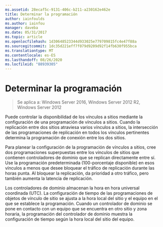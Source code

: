 ```yaml
---
ms.assetid: 28ecaf5c-9131-406c-b211-a230162e462e
title: Determinar la programación
author: iainfoulds
ms.author: iainfou
manager: daveba
ms.date: 05/31/2017
ms.topic: article
ms.openlocfilehash: 1d30648523344d933025e779709815fc4e47f88a
ms.sourcegitcommit: 1dc35d221eff7f079d9209d92f14fb630f955bca
ms.translationtype: MT
ms.contentlocale: es-ES
ms.lasthandoff: 08/26/2020
ms.locfileid: "88939305"
---
```

# <a name="determining-the-schedule"></a>Determinar la programación

>Se aplica a: Windows Server 2016, Windows Server 2012 R2, Windows Server 2012

Puede controlar la disponibilidad de los vínculos a sitios mediante la configuración de una programación de vínculos a sitios. Cuando la replicación entre dos sitios atraviesa varios vínculos a sitios, la intersección de las programaciones de replicación en todos los vínculos pertinentes determina la programación de conexión entre los dos sitios.

Para planear la configuración de la programación de vínculos a sitios, cree dos programaciones superpuestas entre los vínculos de sitios que contienen controladores de dominio que se replican directamente entre sí. Use la programación predeterminada (100-porcentaje disponible) en esos vínculos a menos que desee bloquear el tráfico de replicación durante las horas punta. Al bloquear la replicación, da prioridad a otro tráfico, pero también aumenta la latencia de replicación.

Los controladores de dominio almacenan la hora en hora universal coordinada (UTC). La configuración de tiempo de las programaciones de objetos de vínculo de sitio se ajusta a la hora local del sitio y el equipo en el que se establece la programación. Cuando un controlador de dominio se pone en contacto con un equipo que se encuentra en otro sitio y zona horaria, la programación del controlador de dominio muestra la configuración de tiempo según la hora local del sitio del equipo.



